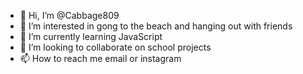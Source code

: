 - 👋 Hi, I’m @Cabbage809
- 👀 I’m interested in gong to the beach and hanging out with friends
- 🌱 I’m currently learning JavaScript
- 💞️ I’m looking to collaborate on school projects
- 📫 How to reach me email or instagram

<!---
Cabbage809/Cabbage809 is a ✨ special ✨ repository because its `README.md` (this file) appears on your GitHub profile.
You can click the Preview link to take a look at your changes.
--->
